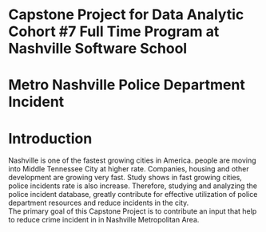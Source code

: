 # Capstone Project for Data Analytic Cohort #7 Full Time Program at Nashville Software School  
# Metro Nashville Police Department Incident 
# Introduction

Nashville is one of the fastest growing cities in America. people are moving into Middle Tennessee City at higher rate. Companies, housing and other development are growing very fast.  Study shows in fast growing cities, police incidents rate is also increase. Therefore, studying and analyzing the police incident database, greatly contribute for effective utilization of police department resources and reduce incidents in the city.  
The primary goal of this Capstone Project is to contribute an input that help to reduce crime incident in in Nashville Metropolitan Area.  
